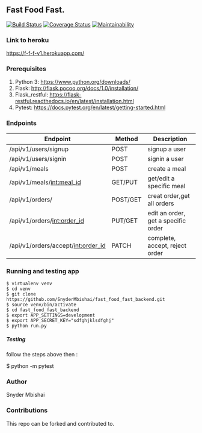 ## Fast Food Fast.

[![Build Status](https://travis-ci.org/SnyderMbishai/fast_food_fast_backend.svg?branch=develop_v1)](https://travis-ci.org/SnyderMbishai/fast_food_fast_backend)
[![Coverage Status](https://coveralls.io/repos/github/SnyderMbishai/fast_food_fast_backend/badge.svg?branch=ft-add-helpers-160346910)](https://coveralls.io/github/SnyderMbishai/fast_food_fast_backend?branch=ft-add-helpers-160346910)
[![Maintainability](https://api.codeclimate.com/v1/badges/c58e13d5bd032ed9dba9/maintainability)](https://codeclimate.com/github/SnyderMbishai/fast_food_fast_backend/maintainability)

### Link to heroku

https://f-f-f-v1.herokuapp.com/

### Prerequisites

1. Python 3: https://www.python.org/downloads/
2. Flask: http://flask.pocoo.org/docs/1.0/installation/
3. Flask_restful: https://flask-restful.readthedocs.io/en/latest/installation.html
4. Pytest: https://docs.pytest.org/en/latest/getting-started.html

### Endpoints

| Endpoint                             | Method   | Description                         |
| ------------------------------------ | -------- | ----------------------------------- |
| /api/v1/users/signup                 | POST     | signup a user                       |
| /api/v1/users/signin                 | POST     | signin a user                       |
| /api/v1/meals                        | POST     | create a meal                       |
| /api/v1/meals/<int:meal_id>          | GET/PUT  | get/edit a specific meal            |
| /api/v1/orders/                      | POST/GET | creat order,get all orders          |
| /api/v1/orders/<int:order_id>        | PUT/GET  | edit an order, get a specific order |
| /api/v1/orders/accept/<int:order_id> | PATCH    | complete, accept, reject order      |

### Running and testing app

    $ virtualenv venv
    $ cd venv
    $ git clone https://github.com/SnyderMbishai/fast_food_fast_backend.git
    $ source venv/bin/activate
    $ cd fast_food_fast_backend
    $ export APP_SETTINGS=development
    $ export APP_SECRET_KEY="sdfghjklsdfghj"
    $ python run.py

##### Testing

follow the steps above then :

$ python -m pytest

### Author

Snyder Mbishai

### Contributions

This repo can be forked and contributed to.

